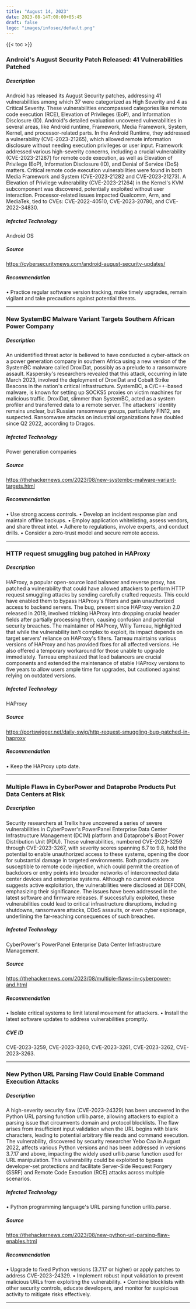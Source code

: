 ```yaml
---
title: "August 14, 2023"
date: 2023-08-14T:00:00+05:45
draft: false
logo: "images/infosec/default.png"
---
```


{{< toc >}}

### Android's August Security Patch Released: 41 Vulnerabilities Patched

##### Description
Android has released its August Security patches, addressing 41 vulnerabilities among which 37 were categorized as High Severity and 4 as Critical Severity. These vulnerabilities encompassed categories like remote code execution (RCE), Elevation of Privileges (EoP), and Information Disclosure (ID). Android's detailed evaluation uncovered vulnerabilities in several areas, like Android runtime, Framework, Media Framework, System, Kernel, and processor-related parts. In the Android Runtime, they addressed a vulnerability (CVE-2023-21265), which allowed remote information disclosure without needing execution privileges or user input. Framework addressed various high-severity concerns, including a crucial vulnerability (CVE-2023-21287) for remote code execution, as well as Elevation of Privilege (EoP), Information Disclosure (ID), and Denial of Service (DoS) matters. Critical remote code execution vulnerabilities were found in both Media Framework and System (CVE-2023-21282 and CVE-2023-21273). A Elevation of Privilege vulnerability (CVE-2023-21264) in the Kernel's KVM subcomponent was discovered, potentially exploited without user interaction. Processor-related issues impacted Qualcomm, Arm, and MediaTek, tied to CVEs: CVE-2022-40510, CVE-2023-20780, and CVE-2022-34830.

##### Infected Technology
Android OS

##### Source
https://cybersecuritynews.com/android-august-security-updates/

##### Recommendation
• Practice regular software version tracking, make timely upgrades, remain vigilant and take precautions against potential threats.

----------------

### New SystemBC Malware Variant Targets Southern African Power Company

##### Description
An unidentified threat actor is believed to have conducted a cyber-attack on a power generation company in southern Africa using a new version of the SystemBC malware called DroxiDat, possibly as a prelude to a ransomware assault. Kaspersky's researchers revealed that this attack, occurring in late March 2023, involved the deployment of DroxiDat and Cobalt Strike Beacons in the nation's critical infrastructure. SystemBC, a C/C++-based malware, is known for setting up SOCKS5 proxies on victim machines for malicious traffic. DroxiDat, slimmer than SystemBC, acted as a system profiler and transferred data to a remote server. The attackers' identity remains unclear, but Russian ransomware groups, particularly FIN12, are suspected. Ransomware attacks on industrial organizations have doubled since Q2 2022, according to Dragos.

##### Infected Technology
Power generation companies

##### Source
https://thehackernews.com/2023/08/new-systembc-malware-variant-targets.html

##### Recommendation
• Use strong access controls.
• Develop an incident response plan and maintain offline backups.
• Employ application whitelisting, assess vendors, and share threat intel.
• Adhere to regulations, involve experts, and conduct drills.
• Consider a zero-trust model and secure remote access.

----------------

### HTTP request smuggling bug patched in HAProxy

##### Description
HAProxy, a popular open-source load balancer and reverse proxy, has patched a vulnerability that could have allowed attackers to perform HTTP request smuggling attacks by sending carefully crafted requests. This could have enabled them to bypass HAProxy's filters and gain unauthorized access to backend servers. The bug, present since HAProxy version 2.0 released in 2019, involved tricking HAProxy into dropping crucial header fields after partially processing them, causing confusion and potential security breaches. The maintainer of HAProxy, Willy Tarreau, highlighted that while the vulnerability isn't complex to exploit, its impact depends on target servers' reliance on HAProxy's filters. Tarreau maintains various versions of HAProxy and has provided fixes for all affected versions. He also offered a temporary workaround for those unable to upgrade immediately. Tarreau emphasized that load balancers are crucial components and extended the maintenance of stable HAProxy versions to five years to allow users ample time for upgrades, but cautioned against relying on outdated versions.

##### Infected Technology
HAProxy

##### Source
https://portswigger.net/daily-swig/http-request-smuggling-bug-patched-in-haproxy

##### Recommendation
• Keep the HAProxy upto date.

----------------

### Multiple Flaws in CyberPower and Dataprobe Products Put Data Centers at Risk

##### Description

Security researchers at Trellix have uncovered a series of severe vulnerabilities in CyberPower's PowerPanel Enterprise Data Center Infrastructure Management (DCIM) platform and Dataprobe's iBoot Power Distribution Unit (PDU). These vulnerabilities, numbered CVE-2023-3259 through CVE-2023-3267, with severity scores spanning 6.7 to 9.8, hold the potential to enable unauthorized access to these systems, opening the door for substantial damage in targeted environments. Both products are susceptible to remote code injection, which could permit the creation of backdoors or entry points into broader networks of interconnected data center devices and enterprise systems. Although no current evidence suggests active exploitation, the vulnerabilities were disclosed at DEFCON, emphasizing their significance. The issues have been addressed in the latest software and firmware releases. If successfully exploited, these vulnerabilities could lead to critical infrastructure disruptions, including shutdowns, ransomware attacks, DDoS assaults, or even cyber espionage, underlining the far-reaching consequences of such breaches.

##### Infected Technology
CyberPower's PowerPanel Enterprise Data Center Infrastructure Management.

##### Source
https://thehackernews.com/2023/08/multiple-flaws-in-cyberpower-and.html

##### Recommendation
• Isolate critical systems to limit lateral movement for attackers.
• Install the latest software updates to address vulnerabilities promptly.

##### CVE ID
CVE-2023-3259, CVE-2023-3260, CVE-2023-3261, CVE-2023-3262, CVE-2023-3263.

----------------

### New Python URL Parsing Flaw Could Enable Command Execution Attacks

##### Description

A high-severity security flaw (CVE-2023-24329) has been uncovered in the Python URL parsing function urllib.parse, allowing attackers to exploit a parsing issue that circumvents domain and protocol blocklists. The flaw arises from insufficient input validation when the URL begins with blank characters, leading to potential arbitrary file reads and command execution. The vulnerability, discovered by security researcher Yebo Cao in August 2022, affects various Python versions and has been addressed in versions 3.7.17 and above, impacting the widely used urllib.parse function used for URL manipulation. This vulnerability could be exploited to bypass developer-set protections and facilitate Server-Side Request Forgery (SSRF) and Remote Code Execution (RCE) attacks across multiple scenarios.

##### Infected Technology
• Python programming language's URL parsing function urllib.parse.

##### Source
https://thehackernews.com/2023/08/new-python-url-parsing-flaw-enables.html

##### Recommendation
•	Upgrade to fixed Python versions (3.7.17 or higher) or apply patches to address CVE-2023-24329. 
•	Implement robust input validation to prevent malicious URLs from exploiting the vulnerability. 
•	Combine blocklists with other security controls, educate developers, and monitor for suspicious activity to mitigate risks effectively.

---------------